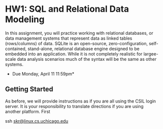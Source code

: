 # HW1: SQL and Relational Data Modeling
In this assignment, you will practice working with relational databases, or data management systems that represent data as linked tables (rows/columns) of data.  SQLite is an open-source, zero-configuration, self-contained, stand-alone, relational database engine designed to be embedded into an application. While it is not completely realistic for largee-scale data analysis scenarios much of the syntax will be the same as other systems.

* Due Monday, April 11 11:59pm*

## Getting Started


As before, we will provide instructions as if you are all using the CSIL login server. It is your responsibility to translate directions if you are using another platform. First 

ssh skr@linux.cs.uchicago.edu